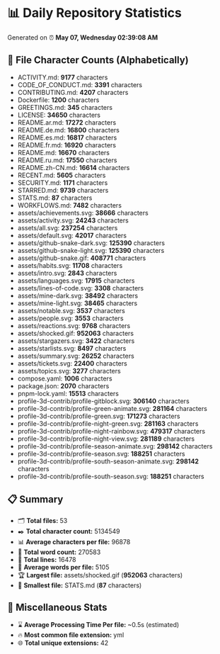 # 📊 Daily Repository Statistics
Generated on ⏰ **May 07, Wednesday 02:39:08 AM**

## 📂 File Character Counts (Alphabetically)
- ACTIVITY.md: **9177** characters
- CODE_OF_CONDUCT.md: **3391** characters
- CONTRIBUTING.md: **4207** characters
- Dockerfile: **1200** characters
- GREETINGS.md: **345** characters
- LICENSE: **34650** characters
- README.ar.md: **17272** characters
- README.de.md: **16800** characters
- README.es.md: **16817** characters
- README.fr.md: **16920** characters
- README.md: **16670** characters
- README.ru.md: **17550** characters
- README.zh-CN.md: **16614** characters
- RECENT.md: **5605** characters
- SECURITY.md: **1171** characters
- STARRED.md: **9739** characters
- STATS.md: **87** characters
- WORKFLOWS.md: **7482** characters
- assets/achievements.svg: **38666** characters
- assets/activity.svg: **24243** characters
- assets/all.svg: **237254** characters
- assets/default.svg: **42017** characters
- assets/github-snake-dark.svg: **125390** characters
- assets/github-snake-light.svg: **125390** characters
- assets/github-snake.gif: **408771** characters
- assets/habits.svg: **11708** characters
- assets/intro.svg: **2843** characters
- assets/languages.svg: **17915** characters
- assets/lines-of-code.svg: **3308** characters
- assets/mine-dark.svg: **38492** characters
- assets/mine-light.svg: **38465** characters
- assets/notable.svg: **3537** characters
- assets/people.svg: **3553** characters
- assets/reactions.svg: **9768** characters
- assets/shocked.gif: **952063** characters
- assets/stargazers.svg: **3422** characters
- assets/starlists.svg: **8497** characters
- assets/summary.svg: **26252** characters
- assets/tickets.svg: **22400** characters
- assets/topics.svg: **3277** characters
- compose.yaml: **1006** characters
- package.json: **2070** characters
- pnpm-lock.yaml: **15513** characters
- profile-3d-contrib/profile-gitblock.svg: **306140** characters
- profile-3d-contrib/profile-green-animate.svg: **281164** characters
- profile-3d-contrib/profile-green.svg: **171273** characters
- profile-3d-contrib/profile-night-green.svg: **281163** characters
- profile-3d-contrib/profile-night-rainbow.svg: **479317** characters
- profile-3d-contrib/profile-night-view.svg: **281189** characters
- profile-3d-contrib/profile-season-animate.svg: **298142** characters
- profile-3d-contrib/profile-season.svg: **188251** characters
- profile-3d-contrib/profile-south-season-animate.svg: **298142** characters
- profile-3d-contrib/profile-south-season.svg: **188251** characters

## 📋 Summary
- 🗂️ **Total files:** 53
- ✒️ **Total character count:** 5134549
- 📊 **Average characters per file:** 96878
- 📝 **Total word count:** 270583
- 🧾 **Total lines:** 16478
- 📐 **Average words per file:** 5105
- 🏆 **Largest file:** assets/shocked.gif (**952063** characters)
- 🥉 **Smallest file:** STATS.md (**87** characters)

## 🌟 Miscellaneous Stats
- ⌛ **Average Processing Time Per file:** ~0.5s (estimated)
- 🔥 **Most common file extension:** yml
- 🌐 **Total unique extensions:** 42
